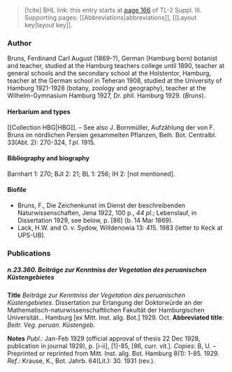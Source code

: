 > [!cite] BHL link: this entry starts at [page 166](https://www.biodiversitylibrary.org/item/103861#page/176/mode/1up) of TL-2 Suppl. III.
> Supporting pages: [[Abbreviations|abbreviations]], [[Layout key|layout key]].

### Author

Bruns, Ferdinand Carl August (1869-?), German (Hamburg born) botanist and teacher, studied at the Hamburg teachers college until 1890, teacher at general schools and the secondary school at the Holstentor, Hamburg, teacher at the German school in Teheran 1908, studied at the University of Hamburg 1921-1928 (botany, zoology and geography), teacher at the Wilhelm-Gymnasium Hamburg 1927, Dr. phil. Hamburg 1929. (*Bruns*).

#### Herbarium and types

[[Collection HBG|HBG]]. – See also J. Bornmüller, Aufzählung der von F. Bruns im nördlichen Persien gesammelten Pflanzen, Beih. Bot. Centralbl. 33(Abt. 2): 270-324, *1 pl*. 1915.

#### Bibliography and biography

Barnhart 1: 270; BJI 2: 21; BL 1: 256; IH 2: \[not mentioned\].

#### Biofile

- Bruns, F., Die Zeichenkunst im Dienst der beschreibenden Naturwissenschaften, Jena 1922, 100 p., *44 pl*.; Lebenslauf, in Dissertation 1929, see below, p. \[86\] (b. 14 Mar 1869).
- Lack, H.W. and O. v. Sydow, Willdenowia 13: 415. 1983 (letter to Keck at UPS-UB).

### Publications

##### n.23.360. Beiträge zur Kenntniss der Vegetation des peruanischen Küstengebietes

**Title**
*Beiträge zur Kenntniss der Vegetation des peruanischen Küstengebietes*. Dissertation zur Erlangung der Doktorwürde an der Mathematisch-naturwissenschaftlichen Fakultät der Hamburgischen Universität... Hamburg \[ex Mitt. Inst. allg. Bot.\] 1929. Oct.
**Abbreviated title**: *Beitr. Veg. peruan. Küstengeb.*

**Notes**
*Publ*.: Jan-Feb 1929 (official approval of thesis 22 Dec 1928, publication in journal 1929), p. \[i-ii\], \[1\]-85, \[86, curr. vit.\]. *Copies*: B, U. – Preprinted or reprinted from Mitt. Inst. allg. Bot. Hamburg 8(1): 1-85. 1929.
*Ref*.: Krause, K., Bot. Jahrb. 64(Lit.): 30. 1931 (rev.).

